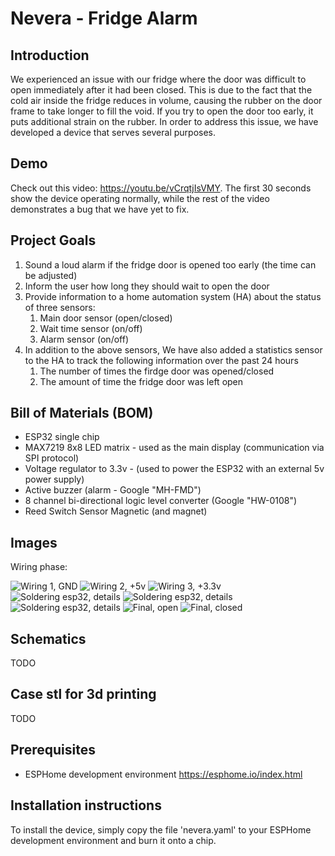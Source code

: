 # Nevera - Fridge Alarm

## Introduction

We experienced an issue with our fridge where the door was difficult to open immediately after it had been closed. This is due to the fact that the cold air inside the fridge reduces in volume, causing the rubber on the door frame to take longer to fill the void. If you try to open the door too early, it puts additional strain on the rubber. In order to address this issue, we have developed a device that serves several purposes.

## Demo

Check out this video: <https://youtu.be/vCrqtjIsVMY>. The first 30 seconds show the device operating normally, while the rest of the video demonstrates a bug that we have yet to fix.

## Project Goals

1. Sound a loud alarm if the fridge door is opened too early (the time can be adjusted)
1. Inform the user how long they should wait to open the door
1. Provide information to a home automation system (HA) about the status of three sensors:
   1. Main door sensor (open/closed)
   1. Wait time sensor (on/off)
   1. Alarm sensor (on/off)
1. In addition to the above sensors, We have also added a statistics sensor to the HA to track the following information over the past 24 hours
   1. The number of times the firdge door was opened/closed
   1. The amount of time the fridge door was left open

## Bill of Materials (BOM)

- ESP32 single chip
- MAX7219 8x8 LED matrix - used as the main display (communication via SPI protocol)
- Voltage regulator to 3.3v - (used to power the ESP32 with an external 5v power supply)
- Active buzzer (alarm - Google "MH-FMD")
- 8 channel bi-directional logic level converter (Google "HW-0108")
- Reed Switch Sensor Magnetic (and magnet)

## Images

Wiring phase:

![Wiring 1, GND](Images/Wiring-1.jpeg)
![Wiring 2, +5v](Images/Wiring-2.jpeg)
![Wiring 3, +3.3v](Images/Wiring-3.jpeg)
![Soldering esp32, details](Images/Soldering-esp32-1.jpeg)
![Soldering esp32, details](Images/Soldering-esp32-2.jpeg)
![Soldering esp32, details](Images/Soldering-esp32-3.jpeg)
![Final, open](Images/Final-3.jpeg)
![Final, closed](Images/Final-2.jpeg)

## Schematics

TODO

## Case stl for 3d printing

TODO

## Prerequisites

- ESPHome development environment <https://esphome.io/index.html>

## Installation instructions

To install the device, simply copy the file 'nevera.yaml' to your ESPHome development environment and burn it onto a chip.
